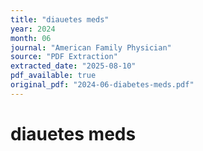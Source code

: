 ```yaml
---
title: "diauetes meds"
year: 2024
month: 06
journal: "American Family Physician"
source: "PDF Extraction"
extracted_date: "2025-08-10"
pdf_available: true
original_pdf: "2024-06-diabetes-meds.pdf"
---
```


# diauetes meds

